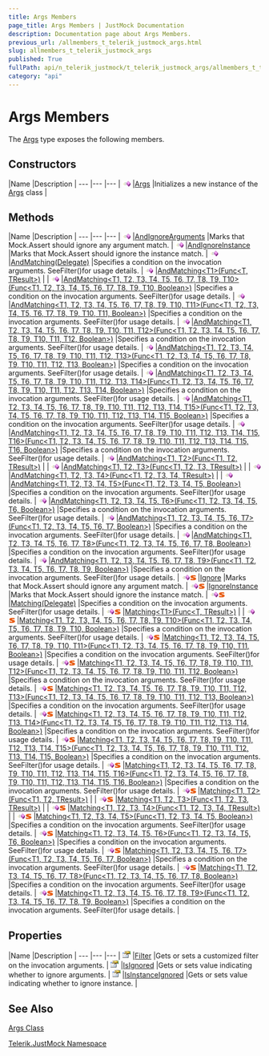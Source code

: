 ```yaml
---
title: Args Members
page_title: Args Members | JustMock Documentation
description: Documentation page about Args Members.
previous_url: /allmembers_t_telerik_justmock_args.html
slug: allmembers_t_telerik_justmock_args
published: True
fullPath: api/n_telerik_justmock/t_telerik_justmock_args/allmembers_t_telerik_justmock_args
category: "api"
---
```


# Args Members





The [Args](t_telerik_justmock_args) type exposes the following members.

## Constructors



 |Name |Description |
--- |--- |--- |
![Public method](/icons/pubmethod.gif) |[Args](m_telerik_justmock_args__ctor) |Initializes a new instance of the [Args](t_telerik_justmock_args) class |


## Methods



 |Name |Description |
--- |--- |--- |
![Public method](/icons/pubmethod.gif) |[AndIgnoreArguments](m_telerik_justmock_args_andignorearguments) |Marks that Mock.Assert should ignore any argument match. |
![Public method](/icons/pubmethod.gif) |[AndIgnoreInstance](m_telerik_justmock_args_andignoreinstance) |Marks that Mock.Assert should ignore the instance match. |
![Public method](/icons/pubmethod.gif) |[AndMatching(Delegate)](m_telerik_justmock_args_andmatching) |Specifies a condition on the invocation arguments. SeeFilter()for usage details. |
![Public method](/icons/pubmethod.gif) |[AndMatching&lt;T1&gt;(Func&lt;T, TResult&gt;)](m_telerik_justmock_args_andmatching__1) | |
![Public method](/icons/pubmethod.gif) |[AndMatching&lt;T1, T2, T3, T4, T5, T6, T7, T8, T9, T10&gt;(Func&lt;T1, T2, T3, T4, T5, T6, T7, T8, T9, T10, Boolean&gt;)](m_telerik_justmock_args_andmatching__10) |Specifies a condition on the invocation arguments. SeeFilter()for usage details. |
![Public method](/icons/pubmethod.gif) |[AndMatching&lt;T1, T2, T3, T4, T5, T6, T7, T8, T9, T10, T11&gt;(Func&lt;T1, T2, T3, T4, T5, T6, T7, T8, T9, T10, T11, Boolean&gt;)](m_telerik_justmock_args_andmatching__11) |Specifies a condition on the invocation arguments. SeeFilter()for usage details. |
![Public method](/icons/pubmethod.gif) |[AndMatching&lt;T1, T2, T3, T4, T5, T6, T7, T8, T9, T10, T11, T12&gt;(Func&lt;T1, T2, T3, T4, T5, T6, T7, T8, T9, T10, T11, T12, Boolean&gt;)](m_telerik_justmock_args_andmatching__12) |Specifies a condition on the invocation arguments. SeeFilter()for usage details. |
![Public method](/icons/pubmethod.gif) |[AndMatching&lt;T1, T2, T3, T4, T5, T6, T7, T8, T9, T10, T11, T12, T13&gt;(Func&lt;T1, T2, T3, T4, T5, T6, T7, T8, T9, T10, T11, T12, T13, Boolean&gt;)](m_telerik_justmock_args_andmatching__13) |Specifies a condition on the invocation arguments. SeeFilter()for usage details. |
![Public method](/icons/pubmethod.gif) |[AndMatching&lt;T1, T2, T3, T4, T5, T6, T7, T8, T9, T10, T11, T12, T13, T14&gt;(Func&lt;T1, T2, T3, T4, T5, T6, T7, T8, T9, T10, T11, T12, T13, T14, Boolean&gt;)](m_telerik_justmock_args_andmatching__14) |Specifies a condition on the invocation arguments. SeeFilter()for usage details. |
![Public method](/icons/pubmethod.gif) |[AndMatching&lt;T1, T2, T3, T4, T5, T6, T7, T8, T9, T10, T11, T12, T13, T14, T15&gt;(Func&lt;T1, T2, T3, T4, T5, T6, T7, T8, T9, T10, T11, T12, T13, T14, T15, Boolean&gt;)](m_telerik_justmock_args_andmatching__15) |Specifies a condition on the invocation arguments. SeeFilter()for usage details. |
![Public method](/icons/pubmethod.gif) |[AndMatching&lt;T1, T2, T3, T4, T5, T6, T7, T8, T9, T10, T11, T12, T13, T14, T15, T16&gt;(Func&lt;T1, T2, T3, T4, T5, T6, T7, T8, T9, T10, T11, T12, T13, T14, T15, T16, Boolean&gt;)](m_telerik_justmock_args_andmatching__16) |Specifies a condition on the invocation arguments. SeeFilter()for usage details. |
![Public method](/icons/pubmethod.gif) |[AndMatching&lt;T1, T2&gt;(Func&lt;T1, T2, TResult&gt;)](m_telerik_justmock_args_andmatching__2) | |
![Public method](/icons/pubmethod.gif) |[AndMatching&lt;T1, T2, T3&gt;(Func&lt;T1, T2, T3, TResult&gt;)](m_telerik_justmock_args_andmatching__3) | |
![Public method](/icons/pubmethod.gif) |[AndMatching&lt;T1, T2, T3, T4&gt;(Func&lt;T1, T2, T3, T4, TResult&gt;)](m_telerik_justmock_args_andmatching__4) | |
![Public method](/icons/pubmethod.gif) |[AndMatching&lt;T1, T2, T3, T4, T5&gt;(Func&lt;T1, T2, T3, T4, T5, Boolean&gt;)](m_telerik_justmock_args_andmatching__5) |Specifies a condition on the invocation arguments. SeeFilter()for usage details. |
![Public method](/icons/pubmethod.gif) |[AndMatching&lt;T1, T2, T3, T4, T5, T6&gt;(Func&lt;T1, T2, T3, T4, T5, T6, Boolean&gt;)](m_telerik_justmock_args_andmatching__6) |Specifies a condition on the invocation arguments. SeeFilter()for usage details. |
![Public method](/icons/pubmethod.gif) |[AndMatching&lt;T1, T2, T3, T4, T5, T6, T7&gt;(Func&lt;T1, T2, T3, T4, T5, T6, T7, Boolean&gt;)](m_telerik_justmock_args_andmatching__7) |Specifies a condition on the invocation arguments. SeeFilter()for usage details. |
![Public method](/icons/pubmethod.gif) |[AndMatching&lt;T1, T2, T3, T4, T5, T6, T7, T8&gt;(Func&lt;T1, T2, T3, T4, T5, T6, T7, T8, Boolean&gt;)](m_telerik_justmock_args_andmatching__8) |Specifies a condition on the invocation arguments. SeeFilter()for usage details. |
![Public method](/icons/pubmethod.gif) |[AndMatching&lt;T1, T2, T3, T4, T5, T6, T7, T8, T9&gt;(Func&lt;T1, T2, T3, T4, T5, T6, T7, T8, T9, Boolean&gt;)](m_telerik_justmock_args_andmatching__9) |Specifies a condition on the invocation arguments. SeeFilter()for usage details. |
![Public method](/icons/pubmethod.gif)![Static member](/icons/static.gif) |[Ignore](m_telerik_justmock_args_ignore) |Marks that Mock.Assert should ignore any argument match. |
![Public method](/icons/pubmethod.gif)![Static member](/icons/static.gif) |[IgnoreInstance](m_telerik_justmock_args_ignoreinstance) |Marks that Mock.Assert should ignore the instance match. |
![Public method](/icons/pubmethod.gif)![Static member](/icons/static.gif) |[Matching(Delegate)](m_telerik_justmock_args_matching) |Specifies a condition on the invocation arguments. SeeFilter()for usage details. |
![Public method](/icons/pubmethod.gif)![Static member](/icons/static.gif) |[Matching&lt;T1&gt;(Func&lt;T, TResult&gt;)](m_telerik_justmock_args_matching__1) | |
![Public method](/icons/pubmethod.gif)![Static member](/icons/static.gif) |[Matching&lt;T1, T2, T3, T4, T5, T6, T7, T8, T9, T10&gt;(Func&lt;T1, T2, T3, T4, T5, T6, T7, T8, T9, T10, Boolean&gt;)](m_telerik_justmock_args_matching__10) |Specifies a condition on the invocation arguments. SeeFilter()for usage details. |
![Public method](/icons/pubmethod.gif)![Static member](/icons/static.gif) |[Matching&lt;T1, T2, T3, T4, T5, T6, T7, T8, T9, T10, T11&gt;(Func&lt;T1, T2, T3, T4, T5, T6, T7, T8, T9, T10, T11, Boolean&gt;)](m_telerik_justmock_args_matching__11) |Specifies a condition on the invocation arguments. SeeFilter()for usage details. |
![Public method](/icons/pubmethod.gif)![Static member](/icons/static.gif) |[Matching&lt;T1, T2, T3, T4, T5, T6, T7, T8, T9, T10, T11, T12&gt;(Func&lt;T1, T2, T3, T4, T5, T6, T7, T8, T9, T10, T11, T12, Boolean&gt;)](m_telerik_justmock_args_matching__12) |Specifies a condition on the invocation arguments. SeeFilter()for usage details. |
![Public method](/icons/pubmethod.gif)![Static member](/icons/static.gif) |[Matching&lt;T1, T2, T3, T4, T5, T6, T7, T8, T9, T10, T11, T12, T13&gt;(Func&lt;T1, T2, T3, T4, T5, T6, T7, T8, T9, T10, T11, T12, T13, Boolean&gt;)](m_telerik_justmock_args_matching__13) |Specifies a condition on the invocation arguments. SeeFilter()for usage details. |
![Public method](/icons/pubmethod.gif)![Static member](/icons/static.gif) |[Matching&lt;T1, T2, T3, T4, T5, T6, T7, T8, T9, T10, T11, T12, T13, T14&gt;(Func&lt;T1, T2, T3, T4, T5, T6, T7, T8, T9, T10, T11, T12, T13, T14, Boolean&gt;)](m_telerik_justmock_args_matching__14) |Specifies a condition on the invocation arguments. SeeFilter()for usage details. |
![Public method](/icons/pubmethod.gif)![Static member](/icons/static.gif) |[Matching&lt;T1, T2, T3, T4, T5, T6, T7, T8, T9, T10, T11, T12, T13, T14, T15&gt;(Func&lt;T1, T2, T3, T4, T5, T6, T7, T8, T9, T10, T11, T12, T13, T14, T15, Boolean&gt;)](m_telerik_justmock_args_matching__15) |Specifies a condition on the invocation arguments. SeeFilter()for usage details. |
![Public method](/icons/pubmethod.gif)![Static member](/icons/static.gif) |[Matching&lt;T1, T2, T3, T4, T5, T6, T7, T8, T9, T10, T11, T12, T13, T14, T15, T16&gt;(Func&lt;T1, T2, T3, T4, T5, T6, T7, T8, T9, T10, T11, T12, T13, T14, T15, T16, Boolean&gt;)](m_telerik_justmock_args_matching__16) |Specifies a condition on the invocation arguments. SeeFilter()for usage details. |
![Public method](/icons/pubmethod.gif)![Static member](/icons/static.gif) |[Matching&lt;T1, T2&gt;(Func&lt;T1, T2, TResult&gt;)](m_telerik_justmock_args_matching__2) | |
![Public method](/icons/pubmethod.gif)![Static member](/icons/static.gif) |[Matching&lt;T1, T2, T3&gt;(Func&lt;T1, T2, T3, TResult&gt;)](m_telerik_justmock_args_matching__3) | |
![Public method](/icons/pubmethod.gif)![Static member](/icons/static.gif) |[Matching&lt;T1, T2, T3, T4&gt;(Func&lt;T1, T2, T3, T4, TResult&gt;)](m_telerik_justmock_args_matching__4) | |
![Public method](/icons/pubmethod.gif)![Static member](/icons/static.gif) |[Matching&lt;T1, T2, T3, T4, T5&gt;(Func&lt;T1, T2, T3, T4, T5, Boolean&gt;)](m_telerik_justmock_args_matching__5) |Specifies a condition on the invocation arguments. SeeFilter()for usage details. |
![Public method](/icons/pubmethod.gif)![Static member](/icons/static.gif) |[Matching&lt;T1, T2, T3, T4, T5, T6&gt;(Func&lt;T1, T2, T3, T4, T5, T6, Boolean&gt;)](m_telerik_justmock_args_matching__6) |Specifies a condition on the invocation arguments. SeeFilter()for usage details. |
![Public method](/icons/pubmethod.gif)![Static member](/icons/static.gif) |[Matching&lt;T1, T2, T3, T4, T5, T6, T7&gt;(Func&lt;T1, T2, T3, T4, T5, T6, T7, Boolean&gt;)](m_telerik_justmock_args_matching__7) |Specifies a condition on the invocation arguments. SeeFilter()for usage details. |
![Public method](/icons/pubmethod.gif)![Static member](/icons/static.gif) |[Matching&lt;T1, T2, T3, T4, T5, T6, T7, T8&gt;(Func&lt;T1, T2, T3, T4, T5, T6, T7, T8, Boolean&gt;)](m_telerik_justmock_args_matching__8) |Specifies a condition on the invocation arguments. SeeFilter()for usage details. |
![Public method](/icons/pubmethod.gif)![Static member](/icons/static.gif) |[Matching&lt;T1, T2, T3, T4, T5, T6, T7, T8, T9&gt;(Func&lt;T1, T2, T3, T4, T5, T6, T7, T8, T9, Boolean&gt;)](m_telerik_justmock_args_matching__9) |Specifies a condition on the invocation arguments. SeeFilter()for usage details. |


## Properties



 |Name |Description |
--- |--- |--- |
![Public property](/icons/pubproperty.gif) |[Filter](p_telerik_justmock_args_filter) |Gets or sets a customized filter on the invocation arguments. |
![Public property](/icons/pubproperty.gif) |[IsIgnored](p_telerik_justmock_args_isignored) |Gets or sets value indicating whether to ignore arguments. |
![Public property](/icons/pubproperty.gif) |[IsInstanceIgnored](p_telerik_justmock_args_isinstanceignored) |Gets or sets value indicating whether to ignore instance. |


## See Also



 [Args Class](t_telerik_justmock_args) 

 [Telerik.JustMock Namespace](n_telerik_justmock) 



